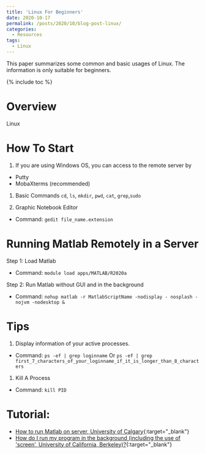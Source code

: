 ```yaml
---
title: 'Linux For Beginners'
date: 2020-10-17
permalink: /posts/2020/10/blog-post-linux/
categories:
  - Resources
tags: 
  - Linux
---
```


This paper summarizes some common and basic usages of Linux. The information is only suitable for beginners.

{% include toc %}

# Overview
Linux

# How To Start
1. If you are using Windows OS, you can access to the remote server by 
* Putty 
* MobaXterms (recommended)

1. Basic Commands
`cd`, `ls`, `mkdir`, `pwd`, `cat`, `grep`,`sudo`

1.  Graphic Notebook Editor
* Command: `gedit file_name.extension`

# Running Matlab Remotely in a Server
Step 1: Load Matlab
* Command: `module load apps/MATLAB/R2020a`

Step 2: Run Matlab without GUI and in the background
* Command: `nohup matlab -r MatlabScriptName -nodisplay - nosplash -nojvm -nodesktop &`

# Tips
1. Display information of your active processes.
* Command: `ps -ef | grep loginname` Or `ps -ef | grep first_7_characters_of_your_loginname_if_it_is_longer_than_8_characters`
1. Kill A Process
* Command: `kill PID`


# Tutorial:
* [How to run Matlab on server, University of Calgary](https://people.ucalgary.ca/~yauf/How_to_run_Matlab_on_server.htm){:target="_blank"}
* [How do I run my program in the background (including the use of 'screen',  University of California, Berkeley)?](https://statistics.berkeley.edu/computing/background-program){:target="_blank"}

